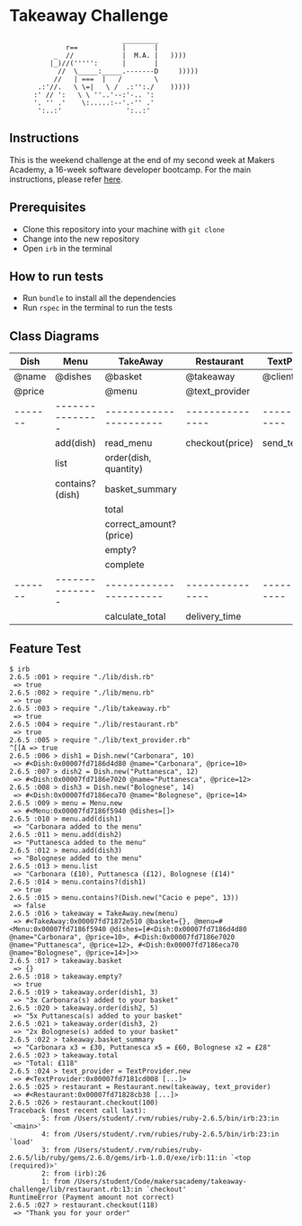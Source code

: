 Takeaway Challenge
==================
```
                            _________
              r==           |       |
           _  //            |  M.A. |   ))))
          |_)//(''''':      |       |
            //  \_____:_____.-------D     )))))
           //   | ===  |   /        \
       .:'//.   \ \=|   \ /  .:'':./    )))))
      :' // ':   \ \ ''..'--:'-.. ':
      '. '' .'    \:.....:--'.-'' .'
       ':..:'                ':..:'

 ```

Instructions
-------

This is the weekend challenge at the end of my second week at Makers Academy, a 16-week software developer bootcamp. For the main instructions, please refer [here](https://github.com/AndreaDiotallevi/takeaway-challenge/blob/master/INSTRUCTIONS.md).

Prerequisites
-------

* Clone this repository into your machine with ```git clone```
* Change into the new repository
* Open ```irb``` in the terminal

How to run tests
-------

* Run ```bundle``` to install all the dependencies
* Run ```rspec``` in the terminal to run the tests

Class Diagrams
-------

| Dish   | Menu            | TakeAway               | Restaurant      | TextProvider    |
| ---    | ----            | ---                    | ---             | ---             |
| @name  | @dishes         | @basket                | @takeaway       | @client         |
| @price |                 | @menu                  | @text_provider  |                 |
|------- | --------------- | ---------------------- | --------------- | --------------- |
|        | add(dish)       | read_menu              | checkout(price) | send_text(time) |
|        | list            | order(dish, quantity)  |                 |                 |
|        | contains?(dish) | basket_summary         |                 |                 |
|        |                 | total                  |                 |                 |
|        |                 | correct_amount?(price) |                 |                 |
|        |                 | empty?                 |                 |                 |
|        |                 | complete               |                 |                 |
|------- | --------------- | ---------------------- | --------------- | --------------- |
|        |                 | calculate_total        | delivery_time   |                 |


Feature Test
-------

```
$ irb
2.6.5 :001 > require "./lib/dish.rb"
 => true 
2.6.5 :002 > require "./lib/menu.rb"
 => true 
2.6.5 :003 > require "./lib/takeaway.rb"
 => true 
2.6.5 :004 > require "./lib/restaurant.rb"
 => true 
2.6.5 :005 > require "./lib/text_provider.rb"
^[[A => true 
2.6.5 :006 > dish1 = Dish.new("Carbonara", 10)
 => #<Dish:0x00007fd7186d4d80 @name="Carbonara", @price=10> 
2.6.5 :007 > dish2 = Dish.new("Puttanesca", 12)
 => #<Dish:0x00007fd7186e7020 @name="Puttanesca", @price=12> 
2.6.5 :008 > dish3 = Dish.new("Bolognese", 14)
 => #<Dish:0x00007fd7186eca70 @name="Bolognese", @price=14> 
2.6.5 :009 > menu = Menu.new
 => #<Menu:0x00007fd7186f5940 @dishes=[]> 
2.6.5 :010 > menu.add(dish1)
 => "Carbonara added to the menu" 
2.6.5 :011 > menu.add(dish2)
 => "Puttanesca added to the menu" 
2.6.5 :012 > menu.add(dish3)
 => "Bolognese added to the menu" 
2.6.5 :013 > menu.list
 => "Carbonara (£10), Puttanesca (£12), Bolognese (£14)" 
2.6.5 :014 > menu.contains?(dish1)
 => true 
2.6.5 :015 > menu.contains?(Dish.new("Cacio e pepe", 13))
 => false 
2.6.5 :016 > takeaway = TakeAway.new(menu)
 => #<TakeAway:0x00007fd71872e510 @basket={}, @menu=#<Menu:0x00007fd7186f5940 @dishes=[#<Dish:0x00007fd7186d4d80 @name="Carbonara", @price=10>, #<Dish:0x00007fd7186e7020 @name="Puttanesca", @price=12>, #<Dish:0x00007fd7186eca70 @name="Bolognese", @price=14>]>> 
2.6.5 :017 > takeaway.basket
 => {} 
2.6.5 :018 > takeaway.empty?
 => true 
2.6.5 :019 > takeaway.order(dish1, 3)
 => "3x Carbonara(s) added to your basket" 
2.6.5 :020 > takeaway.order(dish2, 5)
 => "5x Puttanesca(s) added to your basket" 
2.6.5 :021 > takeaway.order(dish3, 2)
 => "2x Bolognese(s) added to your basket" 
2.6.5 :022 > takeaway.basket_summary
 => "Carbonara x3 = £30, Puttanesca x5 = £60, Bolognese x2 = £28" 
2.6.5 :023 > takeaway.total
 => "Total: £118" 
2.6.5 :024 > text_provider = TextProvider.new
 => #<TextProvider:0x00007fd7181cd008 [...]> 
2.6.5 :025 > restaurant = Restaurant.new(takeaway, text_provider)
 => #<Restaurant:0x00007fd71828cb38 [...]> 
2.6.5 :026 > restaurant.checkout(100)
Traceback (most recent call last):
        5: from /Users/student/.rvm/rubies/ruby-2.6.5/bin/irb:23:in `<main>'
        4: from /Users/student/.rvm/rubies/ruby-2.6.5/bin/irb:23:in `load'
        3: from /Users/student/.rvm/rubies/ruby-2.6.5/lib/ruby/gems/2.6.0/gems/irb-1.0.0/exe/irb:11:in `<top (required)>'
        2: from (irb):26
        1: from /Users/student/Code/makersacademy/takeaway-challenge/lib/restaurant.rb:13:in `checkout'
RuntimeError (Payment amount not correct)
2.6.5 :027 > restaurant.checkout(118)
 => "Thank you for your order" 
```
